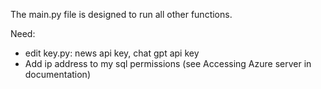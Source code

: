 The main.py file is designed to run all other functions.

Need:
  - edit key.py: news api key, chat gpt api key
  - Add ip address to my sql permissions (see Accessing Azure server in documentation)
